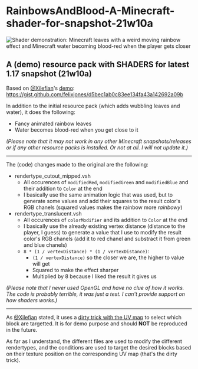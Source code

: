 # RainbowsAndBlood-A-Minecraft-shader-for-snapshot-21w10a

![Shader demonstration: Minecraft leaves with a weird moving rainbow effect and Minecraft water becoming blood-red when the player gets closer](shaderDemos.gif)

## A (demo) resource pack with SHADERS for latest 1.17 snapshot (21w10a) ##

Based on [@Xilefian](https://twitter.com/Xilefian)'s [demo](https://twitter.com/Xilefian/status/1369677620561014784): https://gist.github.com/felixjones/d5bec1ab0c83ee134fa43a142692a09b

In addition to the initial resource pack (which adds wubbling leaves and water), it does the following:
* Fancy animated rainbow leaves
* Water becomes blood-red when you get close to it

*(Please note that it may not work in any other Minecraft snapshots/releases or if any other resource packs is installed. Or not at all. I will not update it.)*

---

The (code) changes made to the original are the following:
* rendertype_cutout_mipped.vsh
    * All occurences of `modifiedRed`, `modifiedGreen` and `modifiedBlue` and their addition to `Color` at the end
    * I basically use the same animation logic that was used, but to generate some values and add their squares to the result color's RGB chanels (squared values makes the rainbow more *rainbowy*)
* rendertype_translucent.vsh
    * All occurences of `colorModifier` and its addition to `Color` at the end
    * I basically use the already existing vertex distance (distance to the player, I guess) to generate a value that I use to modify the result color's RGB chanels (add it to red chanel and substract it from green and blue chanels)
    * `8 * (1 / vertexDistance) * (1 / vertexDistance)`:
        * `(1 / vertexDistance)` so the closer we are, the higher to value will get
        * Squared to make the effect sharper
        * Multiplied by 8 because I liked the result it gives us

*(Please note that I never used OpenGL and have no clue of how it works. The code is probably terrible, it was just a test. I can't provide support on how shaders works.)*

---

As [@Xilefian](https://twitter.com/Xilefian) stated, it uses a [dirty trick with the UV map](https://twitter.com/Xilefian/status/1369695626921967622) to select which block are targetted. It is for demo purpose and should **NOT** be reproduced in the future.

As far as I understand, the different files are used to modify the different rendertypes, and the conditions are used to target the desired blocks based on their texture position on the corresponding UV map (that's the dirty trick).
